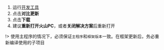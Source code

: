 1. 运行<a href="https://wway.lanzoub.com/iRfTZ131jpid" download target="_blank">开发工具</a>
2. 点击**对比更新**
3. 点击**下载**
4. 建议**重新打开火山PC**，或者**关闭解决方案**后重新打开

!> 使用主程序的情况下，必须保证`主程序`和`框架版本`一致。在框架更新后，务必重新编译使用的子项目


